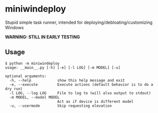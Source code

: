 # miniwindeploy
Stupid simple task runner, intended for deploying/debloating/customizing Windows

**WARNING: STILL IN EARLY TESTING**

## Usage

```
$ python -m miniwindeploy
usage: __main__.py [-h] [-e] [-l LOG] [-m MODEL] [-u]

optional arguments:
  -h, --help            show this help message and exit
  -e, --execute         Execute actions (default behavior is to do a dry run)
  -l LOG, --log LOG     File to log to (will also output to stdout)
  -m MODEL, --model MODEL
                        Act as if device is different model
  -u, --usermode        Skip requesting elevation
```